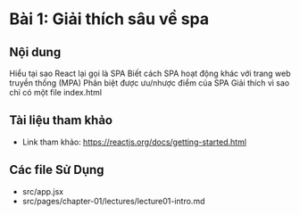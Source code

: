 # Bài 1: Giải thích sâu về spa

## Nội dung
Hiểu tại sao React lại gọi là SPA
Biết cách SPA hoạt động khác với trang web truyền thống (MPA)
Phân biệt được ưu/nhược điểm của SPA
Giải thích vì sao chỉ có một file index.html

## Tài liệu tham khảo
- Link tham khảo: https://reactjs.org/docs/getting-started.html

## Các file Sử Dụng
- src/app.jsx
- src/pages/chapter-01/lectures/lecture01-intro.md

